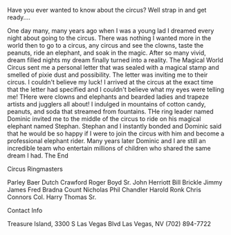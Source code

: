 Have you ever wanted to know about the circus? Well strap in and get ready....

One day many, many years ago when I was a young lad I dreamed every night about going to the circus. There was nothing I wanted more in the world then to go to a circus, any circus and see the clowns, taste the peanuts, ride an elephant, and soak in the magic. After so many vivid, dream filled nights my dream finally turned into a reality. The Magical World Circus sent me a personal letter that was sealed with a magical stamp and smelled of pixie dust and possibility. The letter was inviting me to their circus. I couldn't believe my luck! I arrived at the circus at the exact time that the letter had specified and I couldn't believe what my eyes were telling me! THere were clowns and elephants and bearded ladies and trapeze artists and jugglers all about! I indulged in mountains of cotton candy, peanuts, and soda that streamed from fountains. THe ring leader named Dominic invited me to the middle of the circus to ride on his magical elephant named Stephan. Stephan and I instantly bonded and Dominic said that he would be so happy if I were to join the circus with him and become a professional elephant rider. Many years later Dominic and I are still an incredible team who entertain millions of children who shared the same dream I had. The End

Circus Ringmasters

Parley Baer   Dutch Crawford
Roger Boyd Sr.    John Herriott
Bill Brickle    Jimmy James
Fred Bradna   Count Nicholas
Phil Chandler   Harold Ronk
Chris Connors   Col. Harry Thomas Sr.

Contact Info

Treasure Island, 3300 S Las Vegas Blvd
Las Vegas, NV
(702) 894-7722
